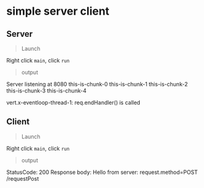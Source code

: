 # simple server client

## Server

> Launch

Right click `main`, click `run`

> output

Server listening at 8080
this-is-chunk-0
this-is-chunk-1
this-is-chunk-2
this-is-chunk-3
this-is-chunk-4

vert.x-eventloop-thread-1: req.endHandler() is called

## Client

> Launch

Right click `main`, click `run`

> output

StatusCode: 200
Response body: Hello from server: request.method=POST /requestPost
